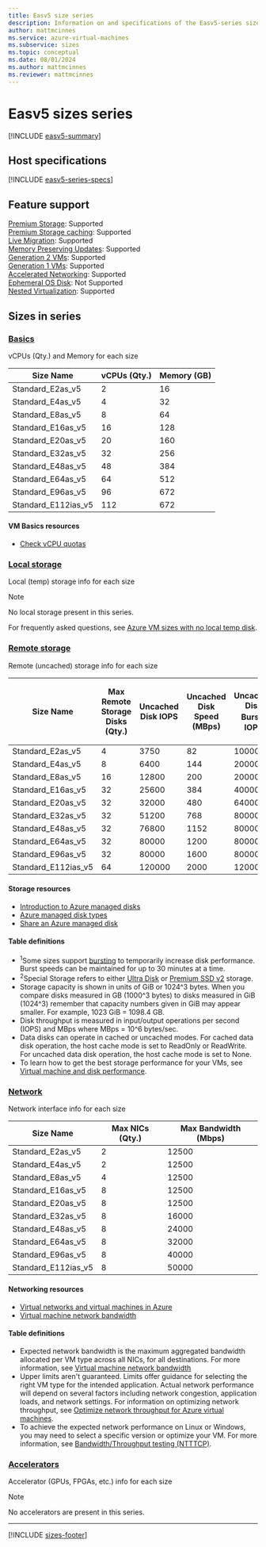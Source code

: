```yaml
---
title: Easv5 size series
description: Information on and specifications of the Easv5-series sizes
author: mattmcinnes
ms.service: azure-virtual-machines
ms.subservice: sizes
ms.topic: conceptual
ms.date: 08/01/2024
ms.author: mattmcinnes
ms.reviewer: mattmcinnes
---
```


# Easv5 sizes series

[!INCLUDE [easv5-summary](./includes/easv5-series-summary.md)]

## Host specifications
[!INCLUDE [easv5-series-specs](./includes/easv5-series-specs.md)]

## Feature support
[Premium Storage](../../premium-storage-performance.md): Supported <br>[Premium Storage caching](../../premium-storage-performance.md): Supported <br>[Live Migration](../../maintenance-and-updates.md): Supported <br>[Memory Preserving Updates](../../maintenance-and-updates.md): Supported <br>[Generation 2 VMs](../../generation-2.md): Supported <br>[Generation 1 VMs](../../generation-2.md): Supported <br>[Accelerated Networking](/azure/virtual-network/create-vm-accelerated-networking-cli): Supported <br>[Ephemeral OS Disk](../../ephemeral-os-disks.md): Not Supported <br>[Nested Virtualization](/virtualization/hyper-v-on-windows/user-guide/nested-virtualization): Supported <br>

## Sizes in series

### [Basics](#tab/sizebasic)

vCPUs (Qty.) and Memory for each size

| Size Name | vCPUs (Qty.) | Memory (GB) |
| --- | --- | --- |
| Standard_E2as_v5 | 2 | 16 |
| Standard_E4as_v5 | 4 | 32 |
| Standard_E8as_v5 | 8 | 64 |
| Standard_E16as_v5 | 16 | 128 |
| Standard_E20as_v5 | 20 | 160 |
| Standard_E32as_v5 | 32 | 256 |
| Standard_E48as_v5 | 48 | 384 |
| Standard_E64as_v5 | 64 | 512 |
| Standard_E96as_v5 | 96 | 672 |
| Standard_E112ias_v5 | 112 | 672 |

#### VM Basics resources
- [Check vCPU quotas](../../../virtual-machines/quotas.md)

### [Local storage](#tab/sizestoragelocal)

Local (temp) storage info for each size

> [!NOTE]
> No local storage present in this series.
>
> For frequently asked questions, see [Azure VM sizes with no local temp disk](../../azure-vms-no-temp-disk.yml).



### [Remote storage](#tab/sizestorageremote)

Remote (uncached) storage info for each size

| Size Name | Max Remote Storage Disks (Qty.) | Uncached Disk IOPS | Uncached Disk Speed (MBps) | Uncached Disk Burst<sup>1</sup> IOPS | Uncached Disk Burst<sup>1</sup> Speed (MBps) | Uncached Special<sup>2</sup> Disk IOPS | Uncached Special<sup>2</sup> Disk Speed (MBps) | Uncached Burst<sup>1</sup> Special<sup>2</sup> Disk IOPS | Uncached Burst<sup>1</sup> Special<sup>2</sup> Disk Speed (MBps) |
| --- | --- | --- | --- | --- | --- | --- | --- | --- | --- |
| Standard_E2as_v5 | 4 | 3750 | 82 | 10000 | 600 |  |  |  |  |
| Standard_E4as_v5 | 8 | 6400 | 144 | 20000 | 600 |  |  |  |  |
| Standard_E8as_v5 | 16 | 12800 | 200 | 20000 | 600 |  |  |  |  |
| Standard_E16as_v5 | 32 | 25600 | 384 | 40000 | 800 |  |  |  |  |
| Standard_E20as_v5 | 32 | 32000 | 480 | 64000 | 1000 |  |  |  |  |
| Standard_E32as_v5 | 32 | 51200 | 768 | 80000 | 1600 |  |  |  |  |
| Standard_E48as_v5 | 32 | 76800 | 1152 | 80000 | 2000 |  |  |  |  |
| Standard_E64as_v5 | 32 | 80000 | 1200 | 80000 | 2000 |  |  |  |  |
| Standard_E96as_v5 | 32 | 80000 | 1600 | 80000 | 2000 |  |  |  |  |
| Standard_E112ias_v5 | 64 | 120000 | 2000 | 120000 | 2000 |  |  |  |  |

#### Storage resources
- [Introduction to Azure managed disks](../../../virtual-machines/managed-disks-overview.md)
- [Azure managed disk types](../../../virtual-machines/disks-types.md)
- [Share an Azure managed disk](../../../virtual-machines/disks-shared.md)

#### Table definitions
- <sup>1</sup>Some sizes support [bursting](../../disk-bursting.md) to temporarily increase disk performance. Burst speeds can be maintained for up to 30 minutes at a time.
- <sup>2</sup>Special Storage refers to either [Ultra Disk](../../../virtual-machines/disks-enable-ultra-ssd.md) or [Premium SSD v2](../../../virtual-machines/disks-deploy-premium-v2.md) storage.
- Storage capacity is shown in units of GiB or 1024^3 bytes. When you compare disks measured in GB (1000^3 bytes) to disks measured in GiB (1024^3) remember that capacity numbers given in GiB may appear smaller. For example, 1023 GiB = 1098.4 GB.
- Disk throughput is measured in input/output operations per second (IOPS) and MBps where MBps = 10^6 bytes/sec.
- Data disks can operate in cached or uncached modes. For cached data disk operation, the host cache mode is set to ReadOnly or ReadWrite. For uncached data disk operation, the host cache mode is set to None.
- To learn how to get the best storage performance for your VMs, see [Virtual machine and disk performance](../../../virtual-machines/disks-performance.md).


### [Network](#tab/sizenetwork)

Network interface info for each size

| Size Name | Max NICs (Qty.) | Max Bandwidth (Mbps) |
| --- | --- | --- |
| Standard_E2as_v5 | 2 | 12500 |
| Standard_E4as_v5 | 2 | 12500 |
| Standard_E8as_v5 | 4 | 12500 |
| Standard_E16as_v5 | 8 | 12500 |
| Standard_E20as_v5 | 8 | 12500 |
| Standard_E32as_v5 | 8 | 16000 |
| Standard_E48as_v5 | 8 | 24000 |
| Standard_E64as_v5 | 8 | 32000 |
| Standard_E96as_v5 | 8 | 40000 |
| Standard_E112ias_v5 | 8 | 50000 |

#### Networking resources
- [Virtual networks and virtual machines in Azure](/azure/virtual-network/network-overview)
- [Virtual machine network bandwidth](/azure/virtual-network/virtual-machine-network-throughput)

#### Table definitions
- Expected network bandwidth is the maximum aggregated bandwidth allocated per VM type across all NICs, for all destinations. For more information, see [Virtual machine network bandwidth](/azure/virtual-network/virtual-machine-network-throughput)
- Upper limits aren't guaranteed. Limits offer guidance for selecting the right VM type for the intended application. Actual network performance will depend on several factors including network congestion, application loads, and network settings. For information on optimizing network throughput, see [Optimize network throughput for Azure virtual machines](/azure/virtual-network/virtual-network-optimize-network-bandwidth). 
-  To achieve the expected network performance on Linux or Windows, you may need to select a specific version or optimize your VM. For more information, see [Bandwidth/Throughput testing (NTTTCP)](/azure/virtual-network/virtual-network-bandwidth-testing).

### [Accelerators](#tab/sizeaccelerators)

Accelerator (GPUs, FPGAs, etc.) info for each size

> [!NOTE]
> No accelerators are present in this series.

---

[!INCLUDE [sizes-footer](../includes/sizes-footer.md)]
